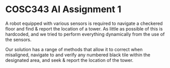 # COSC343 AI Assignment 1

A robot equipped with various sensors is required to navigate a checkered floor and find & report the location of a tower. As little as possible of this is hardcoded, and we tried to perform everything dynamically from the use of the sensors.

Our solution has a range of methods that allow it to correct when misaligned, navigate to and verify any numbered black tile within the designated area, and seek & report the location of the tower. 
